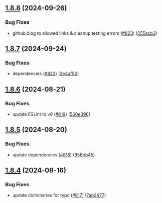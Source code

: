 ## [1.8.8](https://github.com/EddieHubCommunity/EddieBot/compare/v1.8.7...v1.8.8) (2024-09-26)


### Bug Fixes

* github.blog to allowed links & cleanup testing errors ([#823](https://github.com/EddieHubCommunity/EddieBot/issues/823)) ([055acb3](https://github.com/EddieHubCommunity/EddieBot/commit/055acb3913a5cc75a6774c17e7b6929d1a5cafa8))



## [1.8.7](https://github.com/EddieHubCommunity/EddieBot/compare/v1.8.6...v1.8.7) (2024-09-24)


### Bug Fixes

* dependencies ([#822](https://github.com/EddieHubCommunity/EddieBot/issues/822)) ([2e4af50](https://github.com/EddieHubCommunity/EddieBot/commit/2e4af506171a51b6119388a26dd025220965ff23))



## [1.8.6](https://github.com/EddieHubCommunity/EddieBot/compare/v1.8.5...v1.8.6) (2024-08-21)


### Bug Fixes

* update ESLint to v9 ([#819](https://github.com/EddieHubCommunity/EddieBot/issues/819)) ([560e396](https://github.com/EddieHubCommunity/EddieBot/commit/560e396d4759acdd1b2742aab8e5b1f5ce2937b7))



## [1.8.5](https://github.com/EddieHubCommunity/EddieBot/compare/v1.8.4...v1.8.5) (2024-08-20)


### Bug Fixes

* update dependencies ([#818](https://github.com/EddieHubCommunity/EddieBot/issues/818)) ([956bb45](https://github.com/EddieHubCommunity/EddieBot/commit/956bb45c9968d77418d7e8b0533c37ec644da49e))



## [1.8.4](https://github.com/EddieHubCommunity/EddieBot/compare/v1.8.3...v1.8.4) (2024-08-16)


### Bug Fixes

* update dictionaries for typo ([#817](https://github.com/EddieHubCommunity/EddieBot/issues/817)) ([7ab2477](https://github.com/EddieHubCommunity/EddieBot/commit/7ab2477c1945a0ac946d958a27f189a5021f7ede))



